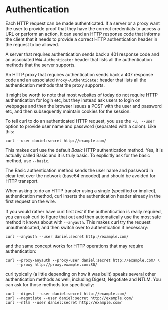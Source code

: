 # Authentication

Each HTTP request can be made authenticated. If a server or a proxy want the
user to provide proof that they have the correct credentials to access a URL
or perform an action, it can send an HTTP response code that informs the client
that it needs to provide a correct HTTP authentication header in the request
to be allowed.

A server that requires authentication sends back a 401 response code and an
associated `WWW-Authenticate:` header that lists all the authentication
methods that the server supports.

An HTTP proxy that requires authentication sends back a 407 response code and
an associated `Proxy-Authenticate:` header that lists all the authentication
methods that the proxy supports.

It might be worth to note that most websites of today do not require HTTP
authentication for login etc, but they instead ask users to login on webpages
and then the browser issues a POST with the user and password etc, and then
subsequently maintain cookies for the session.

To tell curl to do an authenticated HTTP request, you use the `-u, --user`
option to provide user name and password (separated with a colon). Like this:

    curl --user daniel:secret http://example.com/

This makes curl use the default *Basic* HTTP authentication method. Yes, it is
actually called Basic and it is truly basic. To explicitly ask for the basic
method, use `--basic`.

The Basic authentication method sends the user name and password in clear text
over the network (base64 encoded) and should be avoided for HTTP transport.

When asking to do an HTTP transfer using a single (specified or implied),
authentication method, curl inserts the authentication header already in the
first request on the wire.

If you would rather have curl first *test* if the authentication is really
required, you can ask curl to figure that out and then automatically use the
most safe method it knows about with `--anyauth`. This makes curl try the
request unauthenticated, and then switch over to authentication if necessary:

    curl --anyauth --user daniel:secret http://example.com/

and the same concept works for HTTP operations that may require
authentication:

    curl --proxy-anyauth --proxy-user daniel:secret http://example.com/ \
         --proxy http://proxy.example.com:80/

curl typically (a little depending on how it was built) speaks several other
authentication methods as well, including Digest, Negotiate and NTLM. You can
ask for those methods too specifically:

    curl --digest --user daniel:secret http://example.com/
    curl --negotiate --user daniel:secret http://example.com/
    curl --ntlm --user daniel:secret http://example.com/

